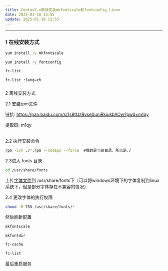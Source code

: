```yaml
---
title: Centos7.x离线安装mkfontscale和fontconfig_liunx
date: 2025-01-18 13:55
update: 2025-01-18 13:55
---
```




---
### 1 在线安装方式

```bash
yum install -y mkfontscale

yum install -y fontconfig

fc-list

fc-list :lang=zh
```

###   
2 离线安装方式

2.1 [安装r](https://so.csdn.net/so/search?q=%E5%AE%89%E8%A3%85r&spm=1001.2101.3001.7020)pm文件

链接: https://pan.baidu.com/s/1s9tUzRvse0uniRkiukbAOw?pwd=m1qy

提取码: m1qy  
 

2.2 执行安装命令

```bash
rpm -ivh ./*.rpm --nodeps --force  #我的是当前目录，所以是./
```

2.3进入 fonts 目录

```bash
cd /usr/share/fonts
```

上传[字体文件](https://so.csdn.net/so/search?q=%E5%AD%97%E4%BD%93%E6%96%87%E4%BB%B6&spm=1001.2101.3001.7020)到 /usr/share/fonts下（可以将windows环境下的字体复制到linux系统下，但是部分字体存在不兼容的情况）

2.4 更改字体的执行权限

```bash
chmod -R 755 /usr/share/fonts/*
```

然后刷新配置

```bash
mkfontscale

mkfontdir

fc-cache

fc-list
```

最后重启服务
